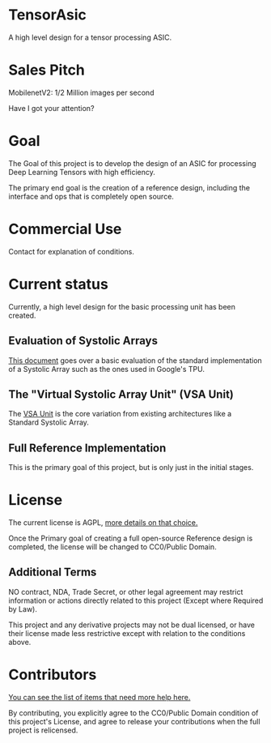 # TensorAsic

A high level design for a tensor processing ASIC.


# Sales Pitch

MobilenetV2: 1/2 Million images per second

Have I got your attention?


# Goal

The Goal of this project is to develop the design of an ASIC for processing Deep Learning Tensors with high efficiency. 

The primary end goal is the creation of a reference design, including the interface and ops that is completely open source. 


# Commercial Use

Contact for explanation of conditions.


# Current status

Currently, a high level design for the basic processing unit has been created.

## Evaluation of Systolic Arrays

[This document](https://github.com/Raukk/TensorAsic/blob/master/TpuStrengthsWeaknesses.md) goes over a basic evaluation of the standard implementation of a Systolic Array such as the ones used in Google's TPU.

## The "Virtual Systolic Array Unit" (VSA Unit)

The [VSA Unit](https://github.com/Raukk/TensorAsic/blob/master/VSAUnitDefinition.md) is the core variation from existing architectures  like a Standard Systolic Array. 

## Full Reference Implementation

This is the primary goal of this project, but is only just in the initial stages.


# License

The current license is AGPL, [more details on that choice.](https://github.com/Raukk/TensorAsic/blob/master/WhyThisLicense.md)

Once the Primary goal of creating a full open-source Reference design is completed, the license will be changed to CC0/Public Domain. 

## Additional Terms

NO contract, NDA, Trade Secret, or other legal agreement may restrict information or actions directly related to this project (Except where Required by Law).  

This project and any derivative projects may not be dual licensed, or have their license made less restrictive except with relation to the conditions above.


# Contributors

[You can see the list of items that need more help here.](https://github.com/Raukk/TensorAsic/blob/master/HelpWanted.md)

By contributing, you explicitly agree to the CC0/Public Domain condition of this project's License, and agree to release your contributions when the full project is relicensed.

